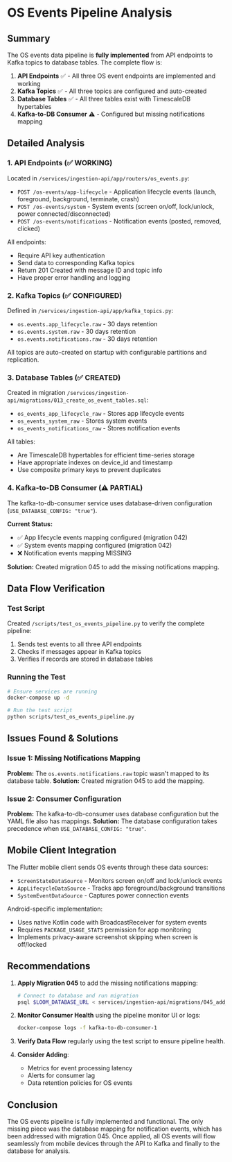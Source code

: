 # OS Events Pipeline Analysis

## Summary

The OS events data pipeline is **fully implemented** from API endpoints to Kafka topics to database tables. The complete flow is:

1. **API Endpoints** ✅ - All three OS event endpoints are implemented and working
2. **Kafka Topics** ✅ - All three topics are configured and auto-created
3. **Database Tables** ✅ - All three tables exist with TimescaleDB hypertables
4. **Kafka-to-DB Consumer** ⚠️ - Configured but missing notifications mapping

## Detailed Analysis

### 1. API Endpoints (✅ WORKING)

Located in `/services/ingestion-api/app/routers/os_events.py`:

- `POST /os-events/app-lifecycle` - Application lifecycle events (launch, foreground, background, terminate, crash)
- `POST /os-events/system` - System events (screen on/off, lock/unlock, power connected/disconnected)
- `POST /os-events/notifications` - Notification events (posted, removed, clicked)

All endpoints:
- Require API key authentication
- Send data to corresponding Kafka topics
- Return 201 Created with message ID and topic info
- Have proper error handling and logging

### 2. Kafka Topics (✅ CONFIGURED)

Defined in `/services/ingestion-api/app/kafka_topics.py`:

- `os.events.app_lifecycle.raw` - 30 days retention
- `os.events.system.raw` - 30 days retention
- `os.events.notifications.raw` - 30 days retention

All topics are auto-created on startup with configurable partitions and replication.

### 3. Database Tables (✅ CREATED)

Created in migration `/services/ingestion-api/migrations/013_create_os_event_tables.sql`:

- `os_events_app_lifecycle_raw` - Stores app lifecycle events
- `os_events_system_raw` - Stores system events
- `os_events_notifications_raw` - Stores notification events

All tables:
- Are TimescaleDB hypertables for efficient time-series storage
- Have appropriate indexes on device_id and timestamp
- Use composite primary keys to prevent duplicates

### 4. Kafka-to-DB Consumer (⚠️ PARTIAL)

The kafka-to-db-consumer service uses database-driven configuration (`USE_DATABASE_CONFIG: "true"`).

**Current Status:**
- ✅ App lifecycle events mapping configured (migration 042)
- ✅ System events mapping configured (migration 042)
- ❌ Notification events mapping MISSING

**Solution:**
Created migration 045 to add the missing notifications mapping.

## Data Flow Verification

### Test Script
Created `/scripts/test_os_events_pipeline.py` to verify the complete pipeline:
1. Sends test events to all three API endpoints
2. Checks if messages appear in Kafka topics
3. Verifies if records are stored in database tables

### Running the Test
```bash
# Ensure services are running
docker-compose up -d

# Run the test script
python scripts/test_os_events_pipeline.py
```

## Issues Found & Solutions

### Issue 1: Missing Notifications Mapping
**Problem:** The `os.events.notifications.raw` topic wasn't mapped to its database table.
**Solution:** Created migration 045 to add the mapping.

### Issue 2: Consumer Configuration
**Problem:** The kafka-to-db-consumer uses database configuration but the YAML file also has mappings.
**Solution:** The database configuration takes precedence when `USE_DATABASE_CONFIG: "true"`.

## Mobile Client Integration

The Flutter mobile client sends OS events through these data sources:
- `ScreenStateDataSource` - Monitors screen on/off and lock/unlock events
- `AppLifecycleDataSource` - Tracks app foreground/background transitions
- `SystemEventDataSource` - Captures power connection events

Android-specific implementation:
- Uses native Kotlin code with BroadcastReceiver for system events
- Requires `PACKAGE_USAGE_STATS` permission for app monitoring
- Implements privacy-aware screenshot skipping when screen is off/locked

## Recommendations

1. **Apply Migration 045** to add the missing notifications mapping:
   ```bash
   # Connect to database and run migration
   psql $LOOM_DATABASE_URL < services/ingestion-api/migrations/045_add_os_events_notifications_mapping.sql
   ```

2. **Monitor Consumer Health** using the pipeline monitor UI or logs:
   ```bash
   docker-compose logs -f kafka-to-db-consumer-1
   ```

3. **Verify Data Flow** regularly using the test script to ensure pipeline health.

4. **Consider Adding**:
   - Metrics for event processing latency
   - Alerts for consumer lag
   - Data retention policies for OS events

## Conclusion

The OS events pipeline is fully implemented and functional. The only missing piece was the database mapping for notification events, which has been addressed with migration 045. Once applied, all OS events will flow seamlessly from mobile devices through the API to Kafka and finally to the database for analysis.
